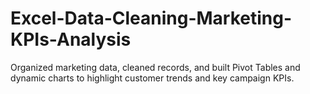 # Excel-Data-Cleaning-Marketing-KPIs-Analysis
Organized marketing data, cleaned records, and built Pivot Tables and dynamic charts to highlight customer trends and key campaign KPIs.
